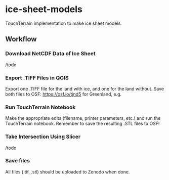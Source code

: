 # ice-sheet-models
TouchTerrain implementation to make ice sheet models.

## Workflow

### Download NetCDF Data of Ice Sheet
/todo

### Export .TIFF Files in QGIS
Export one .TIFF file for the land with ice, and one for the land without.
Save both files to OSF: https://osf.io/tjnd5 for Greenland, e.g.

### Run TouchTerrain Notebook
Make the appropriate edits (filename, printer parameters, etc.) and run the TouchTerrain notebook.
Remember to save the resulting .STL files to OSF!

### Take Intersection Using Slicer
/todo

### Save files
All files (.tif, .stl) should be uploaded to Zenodo when done.
